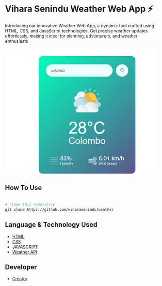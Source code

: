 # Vihara Senindu Weather Web App ⚡️
Introducing our innovative Weather Web App, a dynamic tool crafted using HTML, CSS, and JavaScript technologies. Get precise weather updates effortlessly, making it ideal for planning, adventurers, and weather enthusiasts

<img src = "./images/image.png">

## How To Use 

```bash

# Clone this repository
git clone https://github.com/viharasenindu/weather

```
## Language & Technology Used 

- [HTML](https://en.wikipedia.org/wiki/HTML5)
- [CSS](https://en.wikipedia.org/wiki/CSS)
- [JAVASCRIPT](https://en.wikipedia.org/wiki/JavaScript)
- [Weather API](https://openweathermap.org/)

## Developer
- [Creator](https://github.com/ViharaSenindu)
